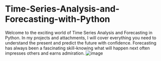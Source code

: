 # Time-Series-Analysis-and-Forecasting-with-Python
Welcome to the exciting world of Time Series Analysis and Forecasting in Python.  In my projects and attachments, I will cover everything you need to understand the present and predict the future with confidence.  Forecasting has always been a fascinating skill-knowing what will happen next often impresses others and earns admiration.
![image](https://github.com/user-attachments/assets/4b2a9a38-9259-475c-8b34-cf0b4d0e6b7a)
